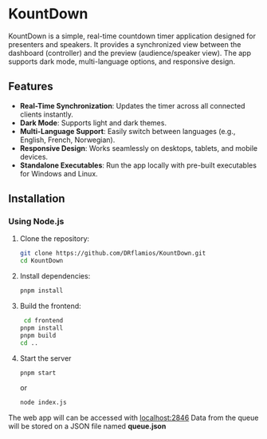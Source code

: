 # KountDown

KountDown is a simple, real-time countdown timer application designed for presenters and speakers. It provides a synchronized view between the dashboard (controller) and the preview (audience/speaker view). The app supports dark mode, multi-language options, and responsive design.

## Features

- **Real-Time Synchronization**: Updates the timer across all connected clients instantly.
- **Dark Mode**: Supports light and dark themes.
- **Multi-Language Support**: Easily switch between languages (e.g., English, French, Norwegian).
- **Responsive Design**: Works seamlessly on desktops, tablets, and mobile devices.
- **Standalone Executables**: Run the app locally with pre-built executables for Windows and Linux.

## Installation

### Using Node.js

1. Clone the repository:
   ```bash
   git clone https://github.com/DRflamios/KountDown.git
   cd KountDown
   ```

2. Install dependencies:
   ```bash
   pnpm install
   ```

3. Build the frontend:
   ```bash
    cd frontend
   pnpm install
   pnpm build
   cd ..
   ```

4. Start the server
   ```bash
   pnpm start
   ```
   or
   ```bash
   node index.js
   ```
The web app will can be accessed with [localhost:2846](http://localhost:2846)
Data from the queue will be stored on a JSON file named **queue.json**
